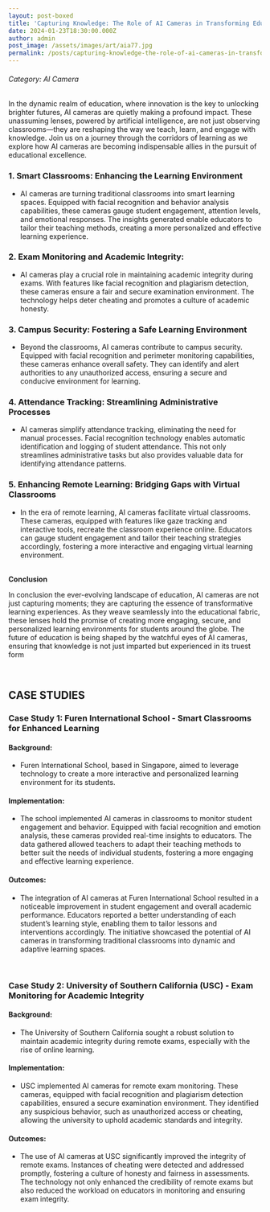 ```yaml
---
layout: post-boxed
title: 'Capturing Knowledge: The Role of AI Cameras in Transforming Education'
date: 2024-01-23T18:30:00.000Z
author: admin
post_image: /assets/images/art/aia77.jpg
permalink: /posts/capturing-knowledge-the-role-of-ai-cameras-in-transforming-education
---
```


###### Category: AI Camera

In the dynamic realm of education, where innovation is the key to unlocking brighter futures, AI cameras are quietly making a profound impact. These unassuming lenses, powered by artificial intelligence, are not just observing classrooms—they are reshaping the way we teach, learn, and engage with knowledge. Join us on a journey through the corridors of learning as we explore how AI cameras are becoming indispensable allies in the pursuit of educational excellence.

### 1. Smart Classrooms: Enhancing the Learning Environment

* AI cameras are turning traditional classrooms into smart learning spaces. Equipped with facial recognition and behavior analysis capabilities, these cameras gauge student engagement, attention levels, and emotional responses. The insights generated enable educators to tailor their teaching methods, creating a more personalized and effective learning experience.

### 2. Exam Monitoring and Academic Integrity:

* AI cameras play a crucial role in maintaining academic integrity during exams. With features like facial recognition and plagiarism detection, these cameras ensure a fair and secure examination environment. The technology helps deter cheating and promotes a culture of academic honesty.

### 3. Campus Security: Fostering a Safe Learning Environment

* Beyond the classrooms, AI cameras contribute to campus security. Equipped with facial recognition and perimeter monitoring capabilities, these cameras enhance overall safety. They can identify and alert authorities to any unauthorized access, ensuring a secure and conducive environment for learning.

### 4. Attendance Tracking: Streamlining Administrative Processes

* AI cameras simplify attendance tracking, eliminating the need for manual processes. Facial recognition technology enables automatic identification and logging of student attendance. This not only streamlines administrative tasks but also provides valuable data for identifying attendance patterns.

### 5. Enhancing Remote Learning: Bridging Gaps with Virtual Classrooms

* In the era of remote learning, AI cameras facilitate virtual classrooms. These cameras, equipped with features like gaze tracking and interactive tools, recreate the classroom experience online. Educators can gauge student engagement and tailor their teaching strategies accordingly, fostering a more interactive and engaging virtual learning environment.

<br>
<b>Conclusion</b>
<p>
In conclusion the ever-evolving landscape of education, AI cameras are not just capturing moments; they are capturing the essence of transformative learning experiences. As they weave seamlessly into the educational fabric, these lenses hold the promise of creating more engaging, secure, and personalized learning environments for students around the globe. The future of education is being shaped by the watchful eyes of AI cameras, ensuring that knowledge is not just imparted but experienced in its truest form
</p>

<br>

## CASE STUDIES

### Case Study 1: Furen International School - Smart Classrooms for Enhanced Learning

#### Background:

* Furen International School, based in Singapore, aimed to leverage technology to create a more interactive and personalized learning environment for its students.

#### Implementation:

* The school implemented AI cameras in classrooms to monitor student engagement and behavior. Equipped with facial recognition and emotion analysis, these cameras provided real-time insights to educators. The data gathered allowed teachers to adapt their teaching methods to better suit the needs of individual students, fostering a more engaging and effective learning experience.

#### Outcomes:

* The integration of AI cameras at Furen International School resulted in a noticeable improvement in student engagement and overall academic performance. Educators reported a better understanding of each student’s learning style, enabling them to tailor lessons and interventions accordingly. The initiative showcased the potential of AI cameras in transforming traditional classrooms into dynamic and adaptive learning spaces.

<br>

### Case Study 2: University of Southern California (USC) - Exam Monitoring for Academic Integrity

#### Background:

* The University of Southern California sought a robust solution to maintain academic integrity during remote exams, especially with the rise of online learning.

#### Implementation:

* USC implemented AI cameras for remote exam monitoring. These cameras, equipped with facial recognition and plagiarism detection capabilities, ensured a secure examination environment. They identified any suspicious behavior, such as unauthorized access or cheating, allowing the university to uphold academic standards and integrity.

#### Outcomes:

* The use of AI cameras at USC significantly improved the integrity of remote exams. Instances of cheating were detected and addressed promptly, fostering a culture of honesty and fairness in assessments. The technology not only enhanced the credibility of remote exams but also reduced the workload on educators in monitoring and ensuring exam integrity.

